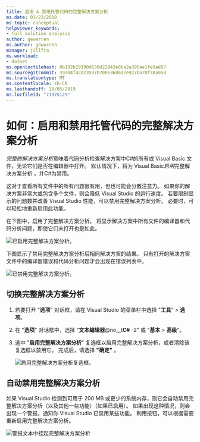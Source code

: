 ```yaml
---
title: 启用 & 禁用托管代码的完整解决方案分析
ms.date: 03/23/2018
ms.topic: conceptual
helpviewer_keywords:
- full solution analysis
author: gewarren
ms.author: gewarren
manager: jillfra
ms.workload:
- dotnet
ms.openlocfilehash: 0b192b29190d530d22943e8ba2a396ae1fe9ad87
ms.sourcegitcommit: 39a04f42d23597b70053686d7e927ba78f38a9a8
ms.translationtype: MT
ms.contentlocale: zh-CN
ms.lasthandoff: 10/05/2019
ms.locfileid: "71975129"
---
```

# <a name="how-to-enable-and-disable-full-solution-analysis-for-managed-code"></a>如何：启用和禁用托管代码的完整解决方案分析

*完整的解决方案分析*意味着代码分析检查解决方案中C#的所有或 Visual Basic 文件，无论它们是否在编辑器中打开。 默认情况下，将为 Visual Basic*启用*完整解决方案分析 ，并C#为禁用。

这对于查看所有文件中的所有问题很有用，但也可能会分散注意力。 如果你的解决方案非常大或包含多个文件，则会降低 Visual Studio 的运行速度。 若要限制显示的问题数并改善 Visual Studio 性能，可以禁用完整解决方案分析。 必要时，可以轻松地重新启用此功能。

在下图中，启用了完整解决方案分析。 将显示解决方案中所有文件的编译器和代码分析问题，即使它们未打开也是如此。

![已启用完整解决方案分析。](../code-quality/media/fsa_enabled.png)

下图显示了禁用完整解决方案分析后相同解决方案的结果。 只有打开的解决方案文件中的编译器错误和代码分析问题才会出现在错误列表中。

![已禁用完整解决方案分析。](../code-quality/media/fsa_disabled.png)

## <a name="toggle-full-solution-analysis"></a>切换完整解决方案分析

1. 若要打开 "**选项**" 对话框，请在 Visual Studio 的菜单栏中选择 "**工具**"  > **选项**。

1. 在 "**选项**" 对话框中，选择 "**文本编辑器**@no__t**C#** -2" 或 "**基本** > **高级**"。

1. 选中 "**启用完整解决方案分析**" 复选框以启用完整解决方案分析，或者清除该复选框以禁用它。 完成后，请选择 **"确定"** 。

   ![启用完整解决方案分析复选框。](../code-quality/media/options-enable-full-solution-analysis.png)

## <a name="automatically-disable-full-solution-analysis"></a>自动禁用完整解决方案分析

如果 Visual Studio 检测到可用于 200 MB 或更少的系统内存，则它会自动禁用完整解决方案分析（以及其他一些功能）（如果已启用）。 如果出现这种情况，则会出现一个警报，通知你 Visual Studio 已禁用某些功能。 利用按钮，可以根据需要重新启用完整解决方案分析。

![警报文本中挂起完整解决方案分析](../code-quality/media/fsa_alert.png)